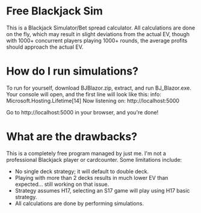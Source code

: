# Free Blackjack Sim

This is a Blackjack Simulator/Bet spread calculator.
All calculations are done on the fly, which may result in slight deviations from the actual EV, though with 1000+ concurrent players playing 1000+ rounds, the average profits should approach the actual EV.

# How do I run simulations?
To run for yourself, download BJBlazor.zip, extract, and run BJ_Blazor.exe.
Your console will open, and the first line will look like this:
  info: Microsoft.Hosting.Lifetime[14]
      Now listening on: http://localhost:5000

Go to http://localhost:5000 in your browser, and you're done!

# What are the drawbacks?
This is a completely free program managed by just me. I'm not a professional Blackjack player or cardcounter.
Some limitations include:
- No single deck strategy; it will default to double deck.
- Playing with more than 2 decks results in much lower EV than expected... still working on that issue.
- Strategy assumes H17, selecting an S17 game will play using H17 basic strategy.
- All calculations are done by performing simulations.
